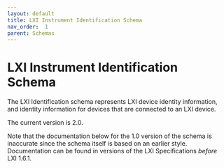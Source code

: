 ```yaml
---
layout: default
title: LXI Instrument Identification Schema
nav_order:  1
parent: Schemas
---
```


# LXI Instrument Identification Schema

The LXI Identification schema represents LXI device 
identity information, and identity information for 
devices that are connected to an LXI device.

The current version is 2.0.

Note that the documentation below for the 1.0 version of the
schema is inaccurate since the schema itself is based on an 
earlier style. Documentation can be found in versions of  the
LXI Specifications <em>before</em> LXI 1.6.1.
